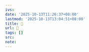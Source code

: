 ```yaml
---
ivs:
date: '2025-10-13T11:26:37+08:00'
lastmod: '2025-10-13T13:04:51+08:00'
title: 󰑾
url: 󰑾
tags: []
src:
note:
---
```

